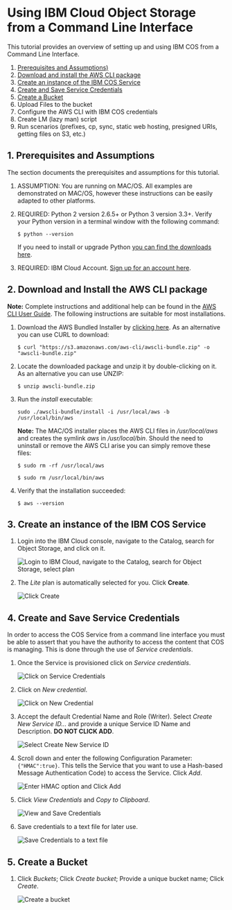 # Using IBM Cloud Object Storage from a Command Line Interface
This tutorial provides an overview of setting up and using IBM COS from a Command Line Interface.
1. [Prerequisites and Assumptions)](#pre-reqs)
1. [Download and install the AWS CLI package](#dwnl_awscli)
1. [Create an instance of the IBM COS Service](#create_cos)
1. [Create and Save Service Credentials](#create_creds)
1. [Create a Bucket](#create_bucket)
1. Upload Files to the bucket
1. Configure the AWS CLI with IBM COS credentials
1. Create LM (lazy man) script
1. Run scenarios (prefixes, cp, sync, static web hosting, presigned URIs, getting files on S3, etc.)


## <a name="pre-reqs">1. Prerequisites and Assumptions</a>
The section documents the prerequisites and assumptions for this tutorial.
1. ASSUMPTION: You are running on MAC/OS.  All examples are demonstrated on MAC/OS, however these instructions can be easily adapted to other platforms.

1. REQUIRED: Python 2 version 2.6.5+ or Python 3 version 3.3+. Verify your Python version in a terminal window with the following command:

   `$ python --version`

   If you need to install or upgrade Python [you can find the downloads here](https://www.python.org/downloads/).

1. REQUIRED: IBM Cloud Account.  [Sign up for an account here](https://console.bluemix.net/registration/).

## <a name="dwnl_awscli">2. Download and Install the AWS CLI package</a>

**Note:** Complete instructions and additional help can be found in the [AWS CLI User Guide](https://docs.aws.amazon.com/cli/latest/userguide/installing.html).  The following instructions are suitable for most installations.
1. Download the AWS Bundled Installer by [clicking here](https://s3.amazonaws.com/aws-cli/awscli-bundle.zip).  As an alternative you can use CURL to download:

   `$ curl "https://s3.amazonaws.com/aws-cli/awscli-bundle.zip" -o "awscli-bundle.zip"`

1. Locate the downloaded package and unzip it by double-clicking on it.  As an alternative you can use UNZIP:

   `$ unzip awscli-bundle.zip`

1. Run the *install* executable:

   `sudo ./awscli-bundle/install -i /usr/local/aws -b /usr/local/bin/aws`

   **Note:** The MAC/OS installer places the AWS CLI files in */usr/local/aws* and creates the symlink *aws* in */usr/local/bin*. Should the need to uninstall or remove the AWS CLI arise you can simply remove these files:

   `$ sudo rm -rf /usr/local/aws`

   `$ sudo rm /usr/local/bin/aws`

1. Verify that the installation succeeded:

   `$ aws --version`

## <a name="create_cos">3. Create an instance of the IBM COS Service</a>

1. Login into the IBM Cloud console, navigate to the Catalog, search for Object Storage, and click on it.

   ![Login to IBM Cloud, navigate to the Catalog, search for Object Storage, select plan](https://user-images.githubusercontent.com/8126772/40881704-8b193210-669b-11e8-9561-60c1751c3949.JPG)

1. The *Lite* plan is automatically selected for you. Click **Create**.

   ![Click Create](https://user-images.githubusercontent.com/8126772/40881777-fd0b42da-669d-11e8-8578-afbed80d57cf.JPG)

## <a name="create_creds">4. Create and Save Service Credentials</a>

In order to access the COS Service from a command line interface you must be able to assert that you have the authority to access the content that COS is managing. This is done through the use of *Service credentials*.

1. Once the Service is provisioned click on *Service credentials*.

   ![Click on Service Credentials](https://user-images.githubusercontent.com/8126772/40881960-bfe534ce-66a2-11e8-8ace-1cb609f625eb.JPG)

1. Click on *New credential*.

   ![Click on New Credential](https://user-images.githubusercontent.com/8126772/40882016-f2cfa580-66a3-11e8-9b8f-db44364f0de8.JPG)

1. Accept the default Credential Name and Role (Writer).  Select *Create New Service ID...* and provide a unique Service ID Name and Description. **DO NOT CLICK ADD**.

   ![Select Create New Service ID](https://user-images.githubusercontent.com/8126772/40882057-2a0bae26-66a5-11e8-870e-c6f569cfc676.JPG)

1. Scroll down and enter the following Configuration Parameter: `{"HMAC":true}`.  This tells the Service that you want to use a Hash-based Message Authentication Code) to access the Service. Click *Add*.

   ![Enter HMAC option and Click Add](https://user-images.githubusercontent.com/8126772/40882110-4b3b382c-66a6-11e8-8f73-5748d2e3bc60.JPG)

1. Click *View Credentials* and *Copy to Clipboard*.

   ![View and Save Credentials](https://user-images.githubusercontent.com/8126772/40882189-42c73108-66a8-11e8-8856-02bfcde402fc.JPG)

1. Save credentials to a text file for later use.

   ![Save Credentials to a text file](https://user-images.githubusercontent.com/8126772/40933201-ca58a302-67fe-11e8-91cb-cd507c8c0316.JPG)

## <a name="create_bucket">5. Create a Bucket</a>

1. Click *Buckets*; Click *Create bucket*; Provide a unique bucket name; Click *Create*.

   ![Create a bucket](https://user-images.githubusercontent.com/8126772/40936065-106fe91e-6808-11e8-9a5d-b14d56be9487.JPG)
